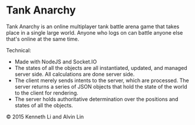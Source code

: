 # Tank Anarchy
Tank Anarchy is an online multiplayer tank battle arena game that takes place
in a single large world. Anyone who logs on can battle anyone else that's online at
the same time.

Technical:
  - Made with NodeJS and Socket.IO
  - The states of all the objects are all instantiated, updated, and managed
  server side. All calculations are done server side.
  - The client merely sends intents to the server, which are processed. The
  server returns a series of JSON objects that hold the state of the world to
  the client for rendering.
  - The server holds authoritative determination over the positions and states
  of all the objects.

&copy; 2015 Kenneth Li and Alvin Lin
